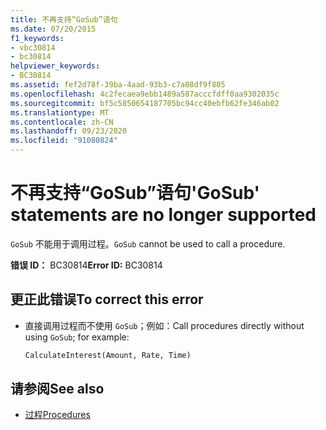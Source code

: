 ```yaml
---
title: 不再支持“GoSub”语句
ms.date: 07/20/2015
f1_keywords:
- vbc30814
- bc30814
helpviewer_keywords:
- BC30814
ms.assetid: fef2d78f-39ba-4aad-93b3-c7a08df9f805
ms.openlocfilehash: 4c2fecaea9ebb1489a587acccfdff0aa9302035c
ms.sourcegitcommit: bf5c5850654187705bc94cc40ebfb62fe346ab02
ms.translationtype: MT
ms.contentlocale: zh-CN
ms.lasthandoff: 09/23/2020
ms.locfileid: "91080824"
---
```

# <a name="gosub-statements-are-no-longer-supported"></a><span data-ttu-id="1b1f5-102">不再支持“GoSub”语句</span><span class="sxs-lookup"><span data-stu-id="1b1f5-102">'GoSub' statements are no longer supported</span></span>

<span data-ttu-id="1b1f5-103">`GoSub` 不能用于调用过程。</span><span class="sxs-lookup"><span data-stu-id="1b1f5-103">`GoSub` cannot be used to call a procedure.</span></span>  
  
 <span data-ttu-id="1b1f5-104">**错误 ID：** BC30814</span><span class="sxs-lookup"><span data-stu-id="1b1f5-104">**Error ID:** BC30814</span></span>  
  
## <a name="to-correct-this-error"></a><span data-ttu-id="1b1f5-105">更正此错误</span><span class="sxs-lookup"><span data-stu-id="1b1f5-105">To correct this error</span></span>  
  
- <span data-ttu-id="1b1f5-106">直接调用过程而不使用 `GoSub`；例如：</span><span class="sxs-lookup"><span data-stu-id="1b1f5-106">Call procedures directly without using `GoSub`; for example:</span></span>  
  
    ```vb  
    CalculateInterest(Amount, Rate, Time)  
    ```  
  
## <a name="see-also"></a><span data-ttu-id="1b1f5-107">请参阅</span><span class="sxs-lookup"><span data-stu-id="1b1f5-107">See also</span></span>

- [<span data-ttu-id="1b1f5-108">过程</span><span class="sxs-lookup"><span data-stu-id="1b1f5-108">Procedures</span></span>](../programming-guide/language-features/procedures/index.md)
